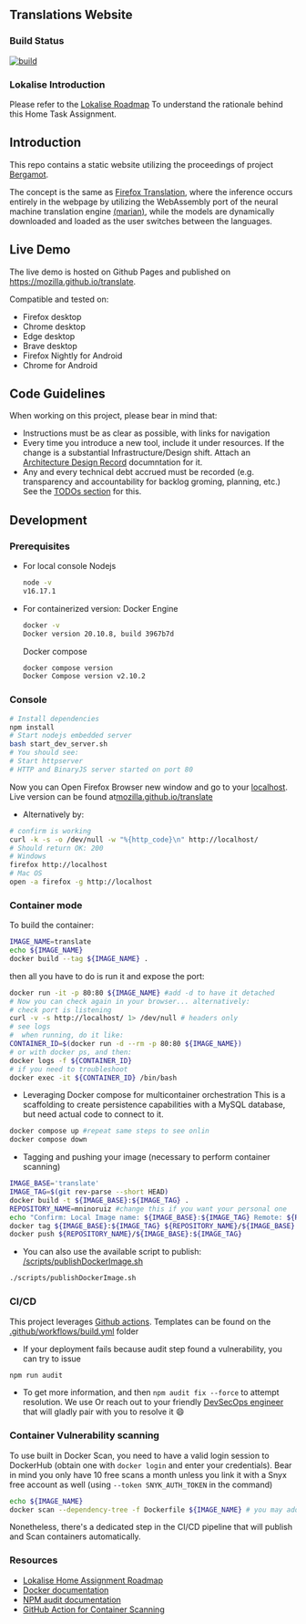 ## Translations Website

### Build Status

[![build](https://github.com/marcosnr/translate/actions/workflows/build.yml/badge.svg)](https://github.com/marcosnr/translate/actions/workflows/build.yml)

### Lokalise Introduction

Please refer to the [Lokalise Roadmap](/lokalise/Roadmap.md) To understand the rationale behind this Home Task Assignment.

## Introduction

This repo contains a static website utilizing the proceedings of project [Bergamot](https://browser.mt/).

The concept is the same as [Firefox Translation](https://github.com/mozilla-extensions/firefox-translations), where the inference occurs entirely in the webpage by utilizing the WebAssembly port of the neural machine translation engine [(marian)](https://github.com/mozilla/bergamot-translator), while the models are dynamically downloaded and loaded as the user switches between the languages.

## Live Demo

The live demo is hosted on Github Pages and published on https://mozilla.github.io/translate.

Compatible and tested on:

- Firefox desktop
- Chrome desktop
- Edge desktop
- Brave desktop
- Firefox Nightly for Android
- Chrome for Android

## Code Guidelines

When working on this project, please bear in mind that:

- Instructions must be as clear as possible, with links for navigation
- Every time you introduce a new tool, include it under resources. If the change is a substantial Infrastructure/Design shift. Attach an [Architecture Design Record](https://cloud.google.com/architecture/architecture-decision-records) documntation for it.
- Any and every technical debt accrued must be recorded (e.g. transparency and accountability for backlog groming, planning, etc.) See the [TODOs section](/lokalise/TODOs.md) for this.


## Development

### Prerequisites

- For local console
  Nodejs

  ```bash
  node -v
  v16.17.1
  ```

- For containerized version:
  Docker Engine
  ```bash
  docker -v
  Docker version 20.10.8, build 3967b7d
  ```
  Docker compose
  
  ```bash
  docker compose version
  Docker Compose version v2.10.2
  ```

### Console

```bash
# Install dependencies
npm install
# Start nodejs embedded server
bash start_dev_server.sh
# You should see:
# Start httpserver
# HTTP and BinaryJS server started on port 80
```

Now you can Open Firefox Browser new window and go to your [localhost](http://localhost).
Live version can be found at[mozilla.github.io/translate](https://mozilla.github.io/translate)

- Alternatively by:

```bash
# confirm is working
curl -k -s -o /dev/null -w "%{http_code}\n" http://localhost/
# Should return OK: 200
# Windows
firefox http://localhost
# Mac OS
open -a firefox -g http://localhost
```

### Container mode

To build the container:

```bash
IMAGE_NAME=translate
echo ${IMAGE_NAME}
docker build --tag ${IMAGE_NAME} .
```

then all you have to do is run it and expose the port:

```bash
docker run -it -p 80:80 ${IMAGE_NAME} #add -d to have it detached
# Now you can check again in your browser... alternatively:
# check port is listening
curl -v -s http://localhost/ 1> /dev/null # headers only
# see logs
#  when running, do it like:
CONTAINER_ID=$(docker run -d --rm -p 80:80 ${IMAGE_NAME})
# or with docker ps, and then:
docker logs -f ${CONTAINER_ID}
# if you need to troubleshoot
docker exec -it ${CONTAINER_ID} /bin/bash
```
- Leveraging Docker compose for multicontainer orchestration
This is a scaffolding to create persistence capabilities with a MySQL database, but need actual code to connect to it.

```bash
docker compose up #repeat same steps to see onlin
docker compose down
```

- Tagging and pushing your image (necessary to perform container scanning)

```bash
IMAGE_BASE='translate'
IMAGE_TAG=$(git rev-parse --short HEAD)
docker build -t ${IMAGE_BASE}:${IMAGE_TAG} .
REPOSITORY_NAME=mninoruiz #change this if you want your personal one
echo "Confirm: Local Image name: ${IMAGE_BASE}:${IMAGE_TAG} Remote: ${REPOSITORY_NAME}/${IMAGE_BASE}:${IMAGE_TAG}"
docker tag ${IMAGE_BASE}:${IMAGE_TAG} ${REPOSITORY_NAME}/${IMAGE_BASE}:${IMAGE_TAG}
docker push ${REPOSITORY_NAME}/${IMAGE_BASE}:${IMAGE_TAG}
```

- You can also use the available script to publish: [/scripts/publishDockerImage.sh](/scripts/publishDockerImage.sh)

```bash
./scripts/publishDockerImage.sh
```

### CI/CD

This project leverages [Github actions](https://github.com/features/actions). Templates can be found on the [.github/workflows/build.yml](/.github/workflows/build.yml) folder

- If your deployment fails because audit step found a vulnerability, you can try to issue 

```bash
npm run audit 
```

- To get more information, and then `npm audit fix --force` to attempt resolution. We use []() Or reach out to your friendly [DevSecOps engineer](mailto:marcos@mninoruiz.org) that will gladly pair with you to resolve it :smile: 

### Container Vulnerability scanning

To use built in Docker Scan, you need to have a valid login session to DockerHub (obtain one with `docker login` and enter your credentials). Bear in mind you only have 10 free scans a month unless you link it with a Snyx free account as well (using `--token SNYK_AUTH_TOKEN` in the command)

```bash
echo ${IMAGE_NAME}
docker scan --dependency-tree -f Dockerfile ${IMAGE_NAME} # you may add "--exclude-base" for faster scan
```

Nonetheless, there's a dedicated step in the CI/CD pipeline that will publish and Scan containers automatically.

### Resources

- [Lokalise Home Assignment Roadmap](/lokalise/Roadmap.md)
- [Docker documentation](https://docs.docker.com/)
- [NPM audit documentation](https://docs.npmjs.com/cli/v6/commands/npm-audit)
- [GitHub Action for Container Scanning](https://github.com/crazy-max/ghaction-container-scan)
